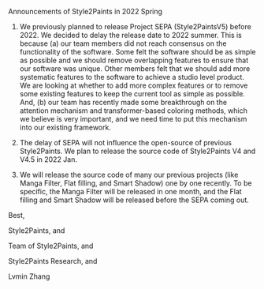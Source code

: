 Announcements of Style2Paints in 2022 Spring

1. We previously planned to release Project SEPA (Style2PaintsV5) before 2022. We decided to delay the release date to 2022 summer. This is because (a) our team members did not reach consensus on the functionality of the software. Some felt the software should be as simple as possible and we should remove overlapping features to ensure that our software was unique. Other members felt that we should add more systematic features to the software to achieve a studio level product. We are looking at whether to add more complex features or to remove some existing features to keep the current tool as simple as possible. And, (b) our team has recently made some breakthrough on the attention mechanism and transformer-based coloring methods, which we believe is very important, and we need time to put this mechanism into our existing framework.

2. The delay of SEPA will not influence the open-source of previous Style2Paints. We plan to release the source code of Style2Paints V4 and V4.5 in 2022 Jan.

3. We will release the source code of many our previous projects (like Manga Filter, Flat filling, and Smart Shadow) one by one recently. To be specific, the Manga Filter will be released in one month, and the Flat filling and Smart Shadow will be released before the SEPA coming out.

Best,

Style2Paints, and

Team of Style2Paints, and

Style2Paints Research, and

Lvmin Zhang
